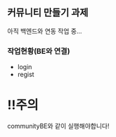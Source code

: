## 커뮤니티 만들기 과제<br>
아직 백엔드와 연동 작업 중...

### 작업현황(BE와 연결)<br>
- login
- regist

# ‼️주의<br>
communityBE와 같이 실행해야합니다!